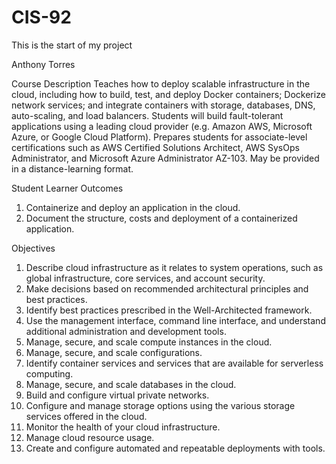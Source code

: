 # CIS-92

This is the start of my project

Anthony Torres

Course Description
  Teaches how to deploy scalable infrastructure in the cloud, including how to build, test, and deploy Docker containers; Dockerize network services; and integrate containers with storage, databases, DNS, auto-scaling, and load balancers. Students will build fault-tolerant applications using a leading cloud provider (e.g. Amazon AWS, Microsoft Azure, or Google Cloud Platform). Prepares students for associate-level certifications such as AWS Certified Solutions Architect, AWS SysOps Administrator, and Microsoft Azure Administrator AZ-103. May be provided in a distance-learning format.

Student Learner Outcomes
  1. Containerize and deploy an application in the cloud.
  2. Document the structure, costs and deployment of a containerized application.

Objectives
1. Describe cloud infrastructure as it relates to system operations, such as global infrastructure, core services, and account security.
2. Make decisions based on recommended architectural principles and best practices.
3. Identify best practices prescribed in the Well-Architected framework.
4. Use the management interface, command line interface, and understand additional administration and development tools.
5. Manage, secure, and scale compute instances in the cloud.
6. Manage, secure, and scale configurations.
7. Identify container services and services that are available for serverless computing.
8. Manage, secure, and scale databases in the cloud.
9. Build and configure virtual private networks.
10. Configure and manage storage options using the various storage services offered in the cloud.
11. Monitor the health of your cloud infrastructure.
12. Manage cloud resource usage.
13. Create and configure automated and repeatable deployments with tools.



